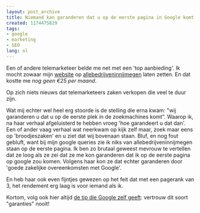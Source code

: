 ```yaml
---
layout: post_archive
title: Niemand kan garanderen dat u op de eerste pagina in Google komt
created: 1174475829
tags:
- google
- marketing
- SEO
lang: nl
---
```

Een of andere telemarketeer belde me net met een 'top aanbieding'. Ik mocht zowaar mijn [website](http://webschuur.com/) op [allebedrijveninnijmegen](http://www.allebedrijveninnijmegen.nl/) laten zetten. En dat kostte me _nog geen €25 per maand_.

Op zich niets nieuws dat telemarketeers zaken verkopen die veel te duur zijn.

Wat mij echter wel heel erg stoorde is de stelling die erna kwam: "wij garanderen u dat u op de eerste plek in de zoekmachines komt". Waarop ik, na haar verhaal afgeluisterd te hebben vroeg 'hoe garandeert u dat dan'. Een of ander vaag verhaal wat neerkwam op kijk zelf maar, zoek maar eens op 'broodjeszaken' en u ziet dat wij bovenaan staan. Bluf, en nog fout gebluft, want bij mijn google  queries zie ik niks van allebedrijveninnijmegen staan op de eerste pagina. Ik ben zo brutaal geweest mevrouw te vertellen dat ze loog als ze zei dat ze me kon garanderen dat ik op de eerste pagina op google zou komen. Volgens haar kon ze dat echter garanderen door 'goede zakelijke overeenkomsten met Google'.

En heb haar ook even fijntjes gewezen op het feit dat met een pagerank van 3, het rendement erg laag is voor iemand als ik.

Kortom, volg ook hier altijd [de tip die Google zelf geeft](http://www.google.com/support/webmasters/bin/answer.py?answer=35291): vertrouw dit soort "garanties" nooit!
